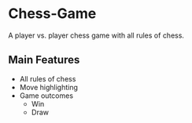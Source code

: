 # Chess-Game
A player vs. player chess game with all rules of chess.
## Main Features
  * All rules of chess
  * Move highlighting
  * Game outcomes
    * Win
    * Draw
